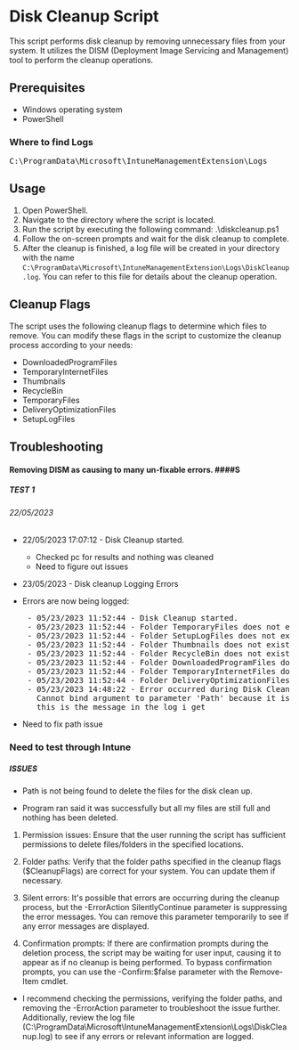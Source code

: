# Disk Cleanup Script

This script performs disk cleanup by removing unnecessary files from your system. It utilizes the DISM (Deployment Image Servicing and Management) tool to perform the cleanup operations.

## Prerequisites

- Windows operating system
- PowerShell

### Where to find Logs

<pre>
C:\ProgramData\Microsoft\IntuneManagementExtension\Logs
</pre>

## Usage

1. Open PowerShell.
2. Navigate to the directory where the script is located.
3. Run the script by executing the following command: .\diskcleanup.ps1
4. Follow the on-screen prompts and wait for the disk cleanup to complete.
5. After the cleanup is finished, a log file will be created in your directory with the name `C:\ProgramData\Microsoft\IntuneManagementExtension\Logs\DiskCleanup.log`. You can refer to this file for details about the cleanup operation.

## Cleanup Flags

The script uses the following cleanup flags to determine which files to remove. You can modify these flags in the script to customize the cleanup process according to your needs:

- DownloadedProgramFiles
- TemporaryInternetFiles
- Thumbnails
- RecycleBin
- TemporaryFiles
- DeliveryOptimizationFiles
- SetupLogFiles

## Troubleshooting

#### Removing DISM as causing to many un-fixable  errors. ####S

##### TEST 1 ##### 

###### 22/05/2023 ######

- 22/05/2023 17:07:12 - Disk Cleanup started.
  - Checked pc for results and nothing was cleaned 
  - Need to figure out issues

- 23/05/2023 - Disk cleanup Logging Errors
 - Errors are now being logged:
   <pre>
    - 05/23/2023 11:52:44 - Disk Cleanup started.
    - 05/23/2023 11:52:44 - Folder TemporaryFiles does not exist.
    - 05/23/2023 11:52:44 - Folder SetupLogFiles does not exist.
    - 05/23/2023 11:52:44 - Folder Thumbnails does not exist.
    - 05/23/2023 11:52:44 - Folder RecycleBin does not exist.
    - 05/23/2023 11:52:44 - Folder DownloadedProgramFiles does not exist.
    - 05/23/2023 11:52:44 - Folder TemporaryInternetFiles does not exist.
    - 05/23/2023 11:52:44 - Folder DeliveryOptimizationFiles does not exist.
    - 05/23/2023 14:48:22 - Error occurred during Disk Cleanup:
      Cannot bind argument to parameter 'Path' because it is null. 
      this is the message in the log i get 
   </pre>
 - Need to fix path issue

 ### Need to test through Intune ###


##### ISSUES #####

- Path is not being found to delete the files for the disk clean up.

- Program ran said it was successfully but all my files are still full and nothing has been deleted.

1. Permission issues: Ensure that the user running the script has sufficient permissions to delete files/folders in the specified locations.

2. Folder paths: Verify that the folder paths specified in the cleanup flags ($CleanupFlags) are correct for your system. You can update them if necessary.

3. Silent errors: It's possible that errors are occurring during the cleanup process, but the -ErrorAction SilentlyContinue parameter is suppressing the error messages. You can remove this parameter temporarily to see if any error messages are displayed.

4. Confirmation prompts: If there are confirmation prompts during the deletion process, the script may be waiting for user input, causing it to appear as if no cleanup is being performed. To bypass confirmation prompts, you can use the -Confirm:$false parameter with the Remove-Item cmdlet.

- I recommend checking the permissions, verifying the folder paths, and removing the -ErrorAction parameter to troubleshoot the issue further. Additionally, review the log file (C:\ProgramData\Microsoft\IntuneManagementExtension\Logs\DiskCleanup.log) to see if any errors or relevant information are logged.